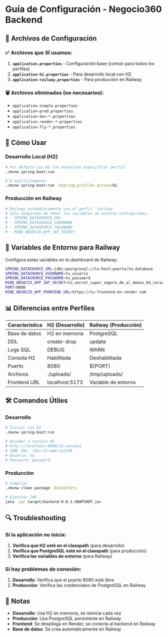 # Guía de Configuración - Negocio360 Backend

## 📁 Archivos de Configuración

### ✅ Archivos que SÍ usamos:

1. **`application.properties`** - Configuración base (común para todos los perfiles)
2. **`application-h2.properties`** - Para desarrollo local con H2
3. **`application-railway.properties`** - Para producción en Railway

### 🗑️ Archivos eliminados (no necesarios):
- `application-simple.properties`
- `application-prod.properties`
- `application-dev-*.properties`
- `application-render-*.properties`
- `application-fly-*.properties`

## 🚀 Cómo Usar

### Desarrollo Local (H2)
```bash
# Por defecto usa H2 (no necesitas especificar perfil)
./mvnw spring-boot:run

# O explícitamente:
./mvnw spring-boot:run -Dspring.profiles.active=h2
```

### Producción en Railway
```bash
# Railway automáticamente usa el perfil 'railway'
# Solo asegúrate de tener las variables de entorno configuradas:
# - SPRING_DATASOURCE_URL
# - SPRING_DATASOURCE_USERNAME
# - SPRING_DATASOURCE_PASSWORD
# - MINE_NEGOCIO_APP_JWT_SECRET
```

## 🔧 Variables de Entorno para Railway

Configura estas variables en tu dashboard de Railway:

```bash
SPRING_DATASOURCE_URL=jdbc:postgresql://tu-host:puerto/tu-database
SPRING_DATASOURCE_USERNAME=tu_usuario
SPRING_DATASOURCE_PASSWORD=tu_password
MINE_NEGOCIO_APP_JWT_SECRET=tu_secret_super_seguro_de_al_menos_64_caracteres
PORT=8080
MINE_NEGOCIO_APP_FRONTEND_URL=https://tu-frontend-en-render.com
```

## 📊 Diferencias entre Perfiles

| Característica | H2 (Desarrollo) | Railway (Producción) |
|----------------|------------------|---------------------|
| Base de datos | H2 en memoria | PostgreSQL |
| DDL | create-drop | update |
| Logs SQL | DEBUG | WARN |
| Consola H2 | Habilitada | Deshabilitada |
| Puerto | 8080 | ${PORT} |
| Archivos | ./uploads/ | /tmp/uploads/ |
| Frontend URL | localhost:5173 | Variable de entorno |

## 🛠️ Comandos Útiles

### Desarrollo
```bash
# Iniciar con H2
./mvnw spring-boot:run

# Acceder a consola H2
# http://localhost:8080/h2-console
# JDBC URL: jdbc:h2:mem:testdb
# Usuario: sa
# Password: password
```

### Producción
```bash
# Compilar
./mvnw clean package -DskipTests

# Ejecutar JAR
java -jar target/backend-0.0.1-SNAPSHOT.jar
```

## 🔍 Troubleshooting

### Si la aplicación no inicia:
1. **Verifica que H2 esté en el classpath** (para desarrollo)
2. **Verifica que PostgreSQL esté en el classpath** (para producción)
3. **Verifica las variables de entorno** (para Railway)

### Si hay problemas de conexión:
1. **Desarrollo**: Verifica que el puerto 8080 esté libre
2. **Producción**: Verifica las credenciales de PostgreSQL en Railway

## 📝 Notas

- **Desarrollo**: Usa H2 en memoria, se reinicia cada vez
- **Producción**: Usa PostgreSQL persistente en Railway
- **Frontend**: Se despliega en Render, se conecta al backend en Railway
- **Base de datos**: Se crea automáticamente en Railway 